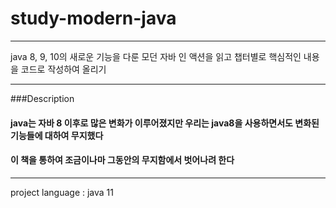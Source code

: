 # study-modern-java
------

java 8, 9, 10의 새로운 기능을 다룬 모던 자바 인 액션을 읽고 챕터별로 핵심적인 내용을 코드로 작성하여 올리기

------
###Description

#### java는 자바 8 이후로 많은 변화가 이루어졌지만 우리는 java8을 사용하면서도 변화된 기능들에 대하여 무지했다
#### 이 책을 통하여 조금이나마 그동안의 무지함에서 벗어나려 한다

------
project language  : java 11
